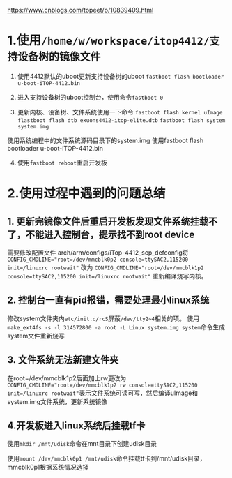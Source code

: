 https://www.cnblogs.com/topeet/p/10839409.html

# 1.使用```/home/w/workspace/itop4412/支持设备树的镜像文件```

1. 使用4412默认的uboot更新支持设备树的uboot
```fastboot flash bootloader u-boot-iTOP-4412.bin```

2. 进入支持设备树的uboot控制台，使用命令```fastboot 0```

3. 更新内核、设备树、文件系统使用一下命令
```fastboot flash kernel uImage```
```flastboot flash dtb exuons4412-itop-elite.dtb```
```fastboot flash system system.img```

使用系统编程中的文件系统源码目录下的system.img
使用fastboot flash bootloader u-boot-iTOP-4412.bin

4. 使用```fastboot reboot```重启开发板 

# 2.使用过程中遇到的问题总结
## 1. 更新完镜像文件后重启开发板发现文件系统挂载不了，不能进入控制台，提示找不到root device
需要修改配置文件 arch/arm/configs/iTop-4412_scp_defconfig将
```CONFIG_CMDLINE="root=/dev/mmcblk0p2 console=ttySAC2,115200 init=/linuxrc rootwait"```
改为
```CONFIG_CMDLINE="root=/dev/mmcblk1p2 console=ttySAC2,115200 init=/linuxrc rootwait"```
重新编译烧写内核。

## 2. 控制台一直有pid报错，需要处理最小linux系统
修改system文件夹内```etc/init.d/rcS```屏蔽```/dev/tty2~4```相关的项。
使用```make_ext4fs -s -l 314572800 -a root -L Linux system.img system```命令生成system文件重新烧写

## 3. 文件系统无法新建文件夹
在root=/dev/mmcblk1p2后面加上rw更改为```CONFIG_CMDLINE="root=/dev/mmcblk1p2 rw console=ttySAC2,115200 init=/linuxrc rootwait"```表示文件系统可读可写，然后编译uImage和system.img文件系统，更新系统镜像

## 4.开发板进入linux系统后挂载tf卡
使用```mkdir /mnt/udisk```命令在mnt目录下创建udisk目录

使用```mount /dev/mmcblk0p1 /mnt/udisk```命令挂载tf卡到/mnt/udisk目录，mmcblk0p1根据系统情况选择
